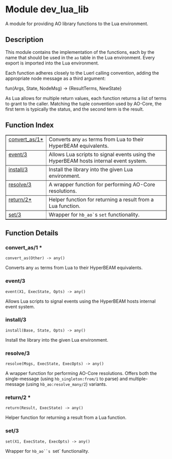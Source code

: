 

# Module dev_lua_lib #

A module for providing AO library functions to the Lua environment.

<a name="description"></a>

## Description ##

This module contains the implementation of the functions, each by the name
that should be used in the `ao` table in the Lua environment. Every export
is imported into the Lua environment.

Each function adheres closely to the Luerl calling convention, adding the
appropriate node message as a third argument:

fun(Args, State, NodeMsg) -> {ResultTerms, NewState}

As Lua allows for multiple return values, each function returns a list of
terms to grant to the caller. Matching the tuple convention used by AO-Core,
the first term is typically the status, and the second term is the result.<a name="index"></a>

## Function Index ##


<table width="100%" border="1" cellspacing="0" cellpadding="2" summary="function index"><tr><td valign="top"><a href="#convert_as-1">convert_as/1*</a></td><td>Converts any <code>as</code> terms from Lua to their HyperBEAM equivalents.</td></tr><tr><td valign="top"><a href="#event-3">event/3</a></td><td>Allows Lua scripts to signal events using the HyperBEAM hosts internal
event system.</td></tr><tr><td valign="top"><a href="#install-3">install/3</a></td><td>Install the library into the given Lua environment.</td></tr><tr><td valign="top"><a href="#resolve-3">resolve/3</a></td><td>A wrapper function for performing AO-Core resolutions.</td></tr><tr><td valign="top"><a href="#return-2">return/2*</a></td><td>Helper function for returning a result from a Lua function.</td></tr><tr><td valign="top"><a href="#set-3">set/3</a></td><td>Wrapper for <code>hb_ao`</code>s <code>set</code> functionality.</td></tr></table>


<a name="functions"></a>

## Function Details ##

<a name="convert_as-1"></a>

### convert_as/1 * ###

`convert_as(Other) -> any()`

Converts any `as` terms from Lua to their HyperBEAM equivalents.

<a name="event-3"></a>

### event/3 ###

`event(X1, ExecState, Opts) -> any()`

Allows Lua scripts to signal events using the HyperBEAM hosts internal
event system.

<a name="install-3"></a>

### install/3 ###

`install(Base, State, Opts) -> any()`

Install the library into the given Lua environment.

<a name="resolve-3"></a>

### resolve/3 ###

`resolve(Msgs, ExecState, ExecOpts) -> any()`

A wrapper function for performing AO-Core resolutions. Offers both the
single-message (using `hb_singleton:from/1` to parse) and multiple-message
(using `hb_ao:resolve_many/2`) variants.

<a name="return-2"></a>

### return/2 * ###

`return(Result, ExecState) -> any()`

Helper function for returning a result from a Lua function.

<a name="set-3"></a>

### set/3 ###

`set(X1, ExecState, ExecOpts) -> any()`

Wrapper for `hb_ao``s `set` functionality.

